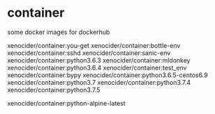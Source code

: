 # container

some docker images for dockerhub




xenocider/container:you-get
xenocider/container:bottle-env
xenocider/container:sshd
xenocider/container:sanic-env
xenocider/container:python3.6.3
xenocider/container:mldonkey
xenocider/container:python3.6.4
xenocider/container:test_env
xenocider/container:bypy
xenocider/container:python3.6.5-centos6.9
xenocider/container:python3.7
xenocider/container:python3.7.4
xenocider/container:python3.7.5

xenocider/container:python-alpine-latest

